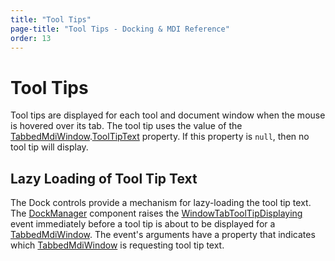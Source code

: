 ```yaml
---
title: "Tool Tips"
page-title: "Tool Tips - Docking & MDI Reference"
order: 13
---
```

# Tool Tips

Tool tips are displayed for each tool and document window when the mouse is hovered over its tab.  The tool tip uses the value of the [TabbedMdiWindow](xref:ActiproSoftware.UI.WinForms.Controls.Docking.TabbedMdiWindow).[ToolTipText](xref:ActiproSoftware.UI.WinForms.Controls.Docking.TabbedMdiWindow.ToolTipText) property.  If this property is `null`, then no tool tip will display.

## Lazy Loading of Tool Tip Text

The Dock controls provide a mechanism for lazy-loading the tool tip text.  The [DockManager](xref:ActiproSoftware.UI.WinForms.Controls.Docking.DockManager) component raises the [WindowTabToolTipDisplaying](xref:ActiproSoftware.UI.WinForms.Controls.Docking.DockManager.WindowTabToolTipDisplaying) event immediately before a tool tip is about to be displayed for a [TabbedMdiWindow](xref:ActiproSoftware.UI.WinForms.Controls.Docking.TabbedMdiWindow).  The event's arguments have a property that indicates which [TabbedMdiWindow](xref:ActiproSoftware.UI.WinForms.Controls.Docking.TabbedMdiWindow) is requesting tool tip text.

